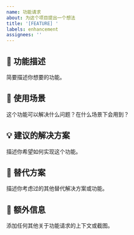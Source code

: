 ```yaml
---
name: 功能请求
about: 为这个项目提出一个想法
title: '[FEATURE] '
labels: enhancement
assignees: ''
---
```


## 🚀 功能描述

简要描述你想要的功能。

## 🎯 使用场景

这个功能可以解决什么问题？在什么场景下会用到？

## 💡 建议的解决方案

描述你希望如何实现这个功能。

## 🔄 替代方案

描述你考虑过的其他替代解决方案或功能。

## 📝 额外信息

添加任何其他关于功能请求的上下文或截图。


